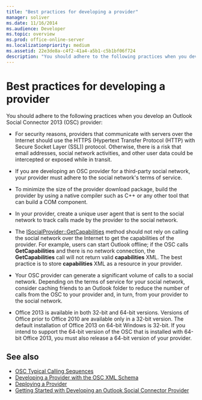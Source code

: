 ```yaml
---
title: "Best practices for developing a provider"
manager: soliver
ms.date: 11/16/2014
ms.audience: Developer
ms.topic: overview
ms.prod: office-online-server
ms.localizationpriority: medium
ms.assetid: 22e3de8a-c4f2-41a4-a5b1-c5b1bf06f724
description: "You should adhere to the following practices when you develop an Outlook Social Connector 2013 (OSC) provider:"
---
```


# Best practices for developing a provider

You should adhere to the following practices when you develop an Outlook Social Connector 2013 (OSC) provider:
  
- For security reasons, providers that communicate with servers over the Internet should use the HTTPS (Hypertext Transfer Protocol (HTTP) with Secure Socket Layer (SSL)) protocol. Otherwise, there is a risk that email addresses, social network activities, and other user data could be intercepted or exposed while in transit.
    
- If you are developing an OSC provider for a third-party social network, your provider must adhere to the social network's terms of service.
    
- To minimize the size of the provider download package, build the provider by using a native compiler such as C++ or any other tool that can build a COM component.
    
- In your provider, create a unique user agent that is sent to the social network to track calls made by the provider to the social network.
    
- The [ISocialProvider::GetCapabilities](isocialprovider-getcapabilities.md) method should not rely on calling the social network over the Internet to get the capabilities of the provider. For example, users can start Outlook offline; if the OSC calls **GetCapabilities** and there is no network connection, the **GetCapabilities** call will not return valid **capabilities** XML. The best practice is to store **capabilities** XML as a resource in your provider. 
    
- Your OSC provider can generate a significant volume of calls to a social network. Depending on the terms of service for your social network, consider caching friends to an Outlook folder to reduce the number of calls from the OSC to your provider and, in turn, from your provider to the social network.
    
- Office 2013 is available in both 32-bit and 64-bit versions. Versions of Office prior to Office 2010 are available only in a 32-bit version. The default installation of Office 2013 on 64-bit Windows is 32-bit. If you intend to support the 64-bit version of the OSC that is installed with 64-bit Office 2013, you must also release a 64-bit version of your provider. 
    
## See also

- [OSC Typical Calling Sequences](osc-typical-calling-sequences.md)  
- [Developing a Provider with the OSC XML Schema](developing-a-provider-with-the-osc-xml-schema.md)  
- [Deploying a Provider](deploying-a-provider.md)  
- [Getting Started with Developing an Outlook Social Connector Provider](getting-started-with-developing-an-outlook-social-connector-provider.md)

